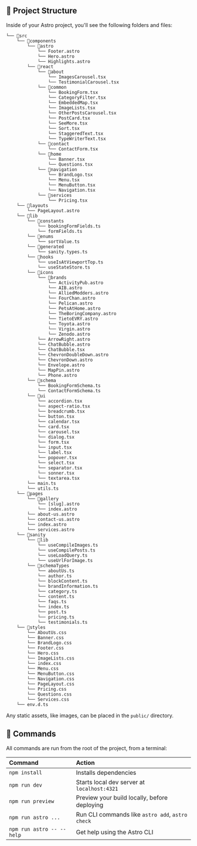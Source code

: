## 🚀 Project Structure

Inside of your Astro project, you'll see the following folders and files:

```text
└── 📁src
    └── 📁components
        └── 📁astro
            └── Footer.astro
            └── Hero.astro
            └── Highlights.astro
        └── 📁react
            └── 📁about
                └── ImagesCarousel.tsx
                └── TestimonialCarousel.tsx
            └── 📁common
                └── BookingForm.tsx
                └── CategoryFilter.tsx
                └── EmbeddedMap.tsx
                └── ImageLists.tsx
                └── OtherPostsCarousel.tsx
                └── PostCard.tsx
                └── SeeMore.tsx
                └── Sort.tsx
                └── StaggeredText.tsx
                └── TypeWriterText.tsx
            └── 📁contact
                └── ContactForm.tsx
            └── 📁home
                └── Banner.tsx
                └── Questions.tsx
            └── 📁navigation
                └── BrandLogo.tsx
                └── Menu.tsx
                └── MenuButton.tsx
                └── Navigation.tsx
            └── 📁services
                └── Pricing.tsx
    └── 📁layouts
        └── PageLayout.astro
    └── 📁lib
        └── 📁constants
            └── bookingFormFields.ts
            └── formFields.ts
        └── 📁enums
            └── sortValue.ts
        └── 📁generated
            └── sanity.types.ts
        └── 📁hooks
            └── useIsAtViewportTop.ts
            └── useStateStore.ts
        └── 📁icons
            └── 📁brands
                └── ActivityPub.astro
                └── AIB.astro
                └── AlliedModders.astro
                └── FourChan.astro
                └── Pelican.astro
                └── PetsAtHome.astro
                └── TheBoringCompany.astro
                └── TietoEVRY.astro
                └── Toyota.astro
                └── Virgin.astro
                └── Zenodo.astro
            └── ArrowRight.astro
            └── ChatBubble.astro
            └── ChatBubble.tsx
            └── ChevronDoubleDown.astro
            └── ChevronDown.astro
            └── Envelope.astro
            └── MapPin.astro
            └── Phone.astro
        └── 📁schema
            └── BookingFormSchema.ts
            └── ContactFormSchema.ts
        └── 📁ui
            └── accordion.tsx
            └── aspect-ratio.tsx
            └── breadcrumb.tsx
            └── button.tsx
            └── calendar.tsx
            └── card.tsx
            └── carousel.tsx
            └── dialog.tsx
            └── form.tsx
            └── input.tsx
            └── label.tsx
            └── popover.tsx
            └── select.tsx
            └── separator.tsx
            └── sonner.tsx
            └── textarea.tsx
        └── main.ts
        └── utils.ts
    └── 📁pages
        └── 📁gallery
            └── [slug].astro
            └── index.astro
        └── about-us.astro
        └── contact-us.astro
        └── index.astro
        └── services.astro
    └── 📁sanity
        └── 📁lib
            └── useCompileImages.ts
            └── useCompilePosts.ts
            └── useLoadQuery.ts
            └── useUrlForImage.ts
        └── 📁schemaTypes
            └── aboutUs.ts
            └── author.ts
            └── blockContent.ts
            └── brandInformation.ts
            └── category.ts
            └── content.ts
            └── faqs.ts
            └── index.ts
            └── post.ts
            └── pricing.ts
            └── testimonials.ts
    └── 📁styles
        └── AboutUs.css
        └── Banner.css
        └── BrandLogo.css
        └── Footer.css
        └── Hero.css
        └── ImageLists.css
        └── index.css
        └── Menu.css
        └── MenuButton.css
        └── Navigation.css
        └── PageLayout.css
        └── Pricing.css
        └── Questions.css
        └── Services.css
    └── env.d.ts
```

Any static assets, like images, can be placed in the `public/` directory.

## 🧞 Commands

All commands are run from the root of the project, from a terminal:

| Command                   | Action                                           |
| :------------------------ | :----------------------------------------------- |
| `npm install`             | Installs dependencies                            |
| `npm run dev`             | Starts local dev server at `localhost:4321`      |
| `npm run preview`         | Preview your build locally, before deploying     |
| `npm run astro ...`       | Run CLI commands like `astro add`, `astro check` |
| `npm run astro -- --help` | Get help using the Astro CLI                     |
